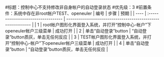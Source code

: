 #标题：控制中心不支持修改非自身帐户的自动登录状态
#优先级：3
#前置条件：系统中存在非root帐户TEST、openeuler
| 编号 | 步骤                                | 预期                                                         |
| ---- | :---------------------------------- | ------------------------------------------------------------ |
| 1    | root帐户图形化界面登入系统，并打开“控制中心-帐户”下openeuler帐户三级菜单 | 成功打开 |
| 2    | 单击“自动登录”button | “自动登录”button质灰，单击无任何反应 |
| 3    | TEST帐户图形化界面登入系统，并打开“控制中心-帐户”下openeuler帐户三级菜单 | 成功打开 |
| 4    | 单击“自动登录”button | “自动登录”button质灰，单击无任何反应 |

